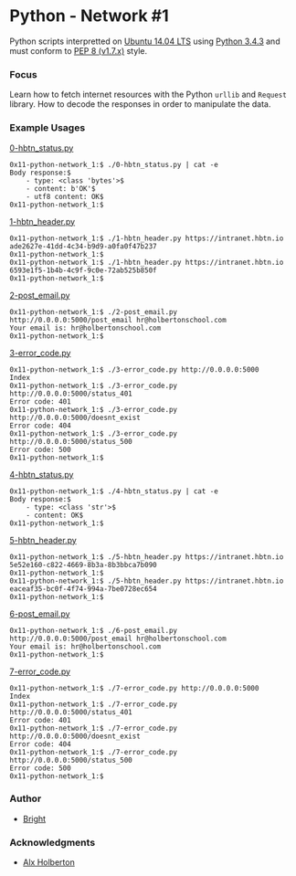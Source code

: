# Python - Network #1

Python scripts interpretted on [Ubuntu 14.04 LTS](http://releases.ubuntu.com/14.04/) using [Python 3.4.3](https://www.python.org/downloads/release/python-343/) and must conform to [PEP 8 (v1.7.x)](https://pep8.readthedocs.io/en/release-1.7.x/intro.html) style.

### Focus

Learn how to fetch internet resources with the Python `urllib` and `Request` library. How to decode the responses in order to manipulate the data.

### Example Usages

[0-hbtn_status.py](0-hbtn_status.py)

```
0x11-python-network_1:$ ./0-hbtn_status.py | cat -e
Body response:$
    - type: <class 'bytes'>$
    - content: b'OK'$
    - utf8 content: OK$
0x11-python-network_1:$
```

[1-hbtn_header.py](1-hbtn_header.py)

```
0x11-python-network_1:$ ./1-hbtn_header.py https://intranet.hbtn.io
ade2627e-41dd-4c34-b9d9-a0fa0f47b237
0x11-python-network_1:$
0x11-python-network_1:$ ./1-hbtn_header.py https://intranet.hbtn.io
6593e1f5-1b4b-4c9f-9c0e-72ab525b850f
0x11-python-network_1:$
```

[2-post_email.py](2-post_email.py)

```
0x11-python-network_1:$ ./2-post_email.py http://0.0.0.0:5000/post_email hr@holbertonschool.com
Your email is: hr@holbertonschool.com
0x11-python-network_1:$
```

[3-error_code.py](3-error_code.py)

```
0x11-python-network_1:$ ./3-error_code.py http://0.0.0.0:5000
Index
0x11-python-network_1:$ ./3-error_code.py http://0.0.0.0:5000/status_401
Error code: 401
0x11-python-network_1:$ ./3-error_code.py http://0.0.0.0:5000/doesnt_exist
Error code: 404
0x11-python-network_1:$ ./3-error_code.py http://0.0.0.0:5000/status_500
Error code: 500
0x11-python-network_1:$
```

[4-hbtn_status.py](4-hbtn_status.py)

```
0x11-python-network_1:$ ./4-hbtn_status.py | cat -e
Body response:$
    - type: <class 'str'>$
    - content: OK$
0x11-python-network_1:$
```

[5-hbtn_header.py](5-hbtn_header.py)

```
0x11-python-network_1:$ ./5-hbtn_header.py https://intranet.hbtn.io
5e52e160-c822-4669-8b3a-8b3bbca7b090
0x11-python-network_1:$
0x11-python-network_1:$ ./5-hbtn_header.py https://intranet.hbtn.io
eaceaf35-bc0f-4f74-994a-7be0728ec654
0x11-python-network_1:$
```

[6-post_email.py](6-post_email.py)

```
0x11-python-network_1:$ ./6-post_email.py http://0.0.0.0:5000/post_email hr@holbertonschool.com
Your email is: hr@holbertonschool.com
0x11-python-network_1:$
```

[7-error_code.py](7-error_code.py)

```
0x11-python-network_1:$ ./7-error_code.py http://0.0.0.0:5000
Index
0x11-python-network_1:$ ./7-error_code.py http://0.0.0.0:5000/status_401
Error code: 401
0x11-python-network_1:$ ./7-error_code.py http://0.0.0.0:5000/doesnt_exist
Error code: 404
0x11-python-network_1:$ ./7-error_code.py http://0.0.0.0:5000/status_500
Error code: 500
0x11-python-network_1:$
```

### Author

- [Bright](https://github.com/nheltech)

### Acknowledgments

- [Alx Holberton](https://www.holbertonschool.com/)
